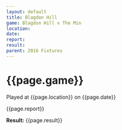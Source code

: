 ```yaml
---
layout: default
title: Blagdon Hill
game: Blagdon Hill v The Min
location: 
date: 
report: 
result: 
parent: 2016 Fixtures
---
```


# {{page.game}}

Played at {{page.location}} on {{page.date}}

{{page.report}}

**Result:** {{page.result}}
